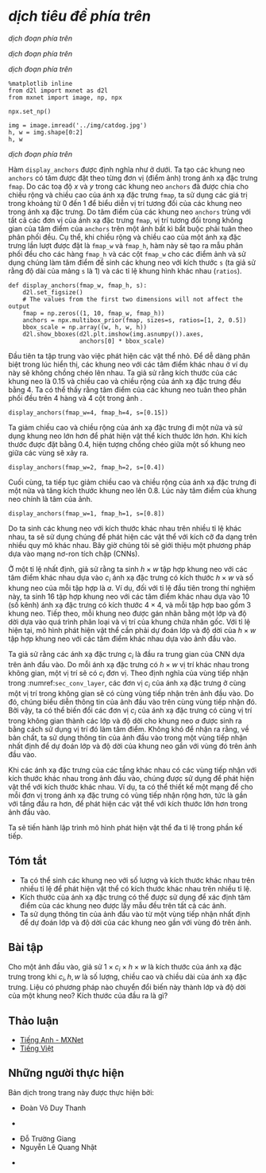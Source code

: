<!-- ===================== Bắt đầu dịch Phần 1 ==================== -->
<!-- ========================================= REVISE - BẮT ĐẦU =================================== -->

<!--
# Multiscale Object Detection
-->

# *dịch tiêu đề phía trên*


<!--
In :numref:`sec_anchor`, we generated multiple anchor boxes centered on each pixel of the input image.
These anchor boxes are used to sample different regions of the input image.
However, if anchor boxes are generated centered on each pixel of the image, soon there will be too many anchor boxes for us to compute.
For example, we assume that the input image has a height and a width of 561 and 728 pixels respectively.
If five different shapes of anchor boxes are generated centered on each pixel, over two million anchor boxes ($561 \times 728 \times 5$) need to be predicted and labeled on the image.
-->

*dịch đoạn phía trên*


<!--
It is not difficult to reduce the number of anchor boxes.
An easy way is to apply uniform sampling on a small portion of pixels from the input image and generate anchor boxes centered on the sampled pixels.
In addition, we can generate anchor boxes of varied numbers and sizes on multiple scales.
Notice that smaller objects are more likely to be positioned on the image than larger ones.
Here, we will use a simple example: Objects with shapes of $1 \times 1$, $1 \times 2$, and $2 \times 2$ may have 4, 2, and 1 possible position(s) on an image with the shape $2 \times 2$.
Therefore, when using smaller anchor boxes to detect smaller objects, we can sample more regions; when using larger anchor boxes to detect larger objects, we can sample fewer regions.
-->

*dịch đoạn phía trên*


<!--
To demonstrate how to generate anchor boxes on multiple scales, let us read an image first.
It has a height and width of $561 \times 728$ pixels.
-->

*dịch đoạn phía trên*



```{.python .input  n=1}
%matplotlib inline
from d2l import mxnet as d2l
from mxnet import image, np, npx

npx.set_np()

img = image.imread('../img/catdog.jpg')
h, w = img.shape[0:2]
h, w
```


<!--
In :numref:`sec_conv_layer`, the 2D array output of the convolutional neural network (CNN) is called a feature map.
We can determine the midpoints of anchor boxes uniformly sampled on any image by defining the shape of the feature map.
-->

*dịch đoạn phía trên*

<!-- ===================== Kết thúc dịch Phần 1 ===================== -->

<!-- ===================== Bắt đầu dịch Phần 2 ===================== -->


<!--
The function `display_anchors` is defined below.
We are going to generate anchor boxes `anchors` centered on each unit (pixel) on the feature map `fmap`.
Since the coordinates of axes $x$ and $y$ in anchor boxes `anchors` have been divided by the width and height of the feature map `fmap`, 
values between 0 and 1 can be used to represent relative positions of anchor boxes in the feature map.
Since the midpoints of anchor boxes `anchors` overlap with all the units on feature map `fmap`, 
the relative spatial positions of the midpoints of the `anchors` on any image must have a uniform distribution.
Specifically, when the width and height of the feature map are set to `fmap_w` and `fmap_h` respectively, 
the function will conduct uniform sampling for `fmap_h` rows and `fmap_w` columns of pixels and use them as midpoints 
to generate anchor boxes with size `s` (we assume that the length of list `s` is 1) and different aspect ratios (`ratios`).
-->

Hàm `display_anchors` được định nghĩa như ở dưới.
Ta tạo các khung neo `anchors` có tâm được đặt theo từng đơn vị (điểm ảnh) trong ánh xạ đặc trưng `fmap`.
Do các toạ độ $x$ và $y$ trong các khung neo `anchors` đã được chia cho chiều rộng và chiều cao của ánh xạ đặc trưng `fmap`,
ta sử dụng các giá trị trong khoảng từ 0 đến 1 để biểu diễn vị trí tương đối của các khung neo trong ánh xạ đặc trưng.
Do tâm điểm của các khung neo `anchors` trùng với tất cả các đơn vị của ánh xạ đặc trưng `fmap`,
vị trí tương đối trong không gian của tâm điểm của `anchors` trên một ảnh bất kì bắt buộc phải tuân theo phân phối đều.
Cụ thể, khi chiều rộng và chiều cao của một ánh xạ đặc trưng lần lượt được đặt là `fmap_w` và `fmap_h`,
hàm này sẽ tạo ra mẫu phân phối đều cho các hàng `fmap_h` và các cột `fmap_w` cho các điểm ảnh và sử dụng chúng làm tâm điểm
để sinh các khung neo với kích thước `s` (ta giả sử rằng độ dài của mảng `s` là 1) và các tỉ lệ khung hình khác nhau (`ratios`).


```{.python .input  n=2}
def display_anchors(fmap_w, fmap_h, s):
    d2l.set_figsize()
    # The values from the first two dimensions will not affect the output
    fmap = np.zeros((1, 10, fmap_w, fmap_h))
    anchors = npx.multibox_prior(fmap, sizes=s, ratios=[1, 2, 0.5])
    bbox_scale = np.array((w, h, w, h))
    d2l.show_bboxes(d2l.plt.imshow(img.asnumpy()).axes,
                    anchors[0] * bbox_scale)
```


<!--
We will first focus on the detection of small objects. In order to make it easier to distinguish upon display, the anchor boxes with different midpoints here do not overlap.
We assume that the size of the anchor boxes is 0.15 and the height and width of the feature map are 4.
We can see that the midpoints of anchor boxes from the 4 rows and 4 columns on the image are uniformly distributed.
-->

Đầu tiên ta tập trung vào việc phát hiện các vật thể nhỏ. Để dễ dàng phân biệt trong lúc hiển thị, các khung neo với các tâm điểm khác nhau ở ví dụ này sẽ không chồng chéo lên nhau.
Ta giả sử rằng kích thước của các khung neo là 0.15 và chiều cao và chiều rộng của ánh xạ đặc trưng đều bằng 4.
Ta có thể thấy rằng tâm điểm của các khung neo tuân theo phân phối đều trên 4 hàng và 4 cột trong ảnh .


```{.python .input  n=3}
display_anchors(fmap_w=4, fmap_h=4, s=[0.15])
```


<!--
We are going to reduce the height and width of the feature map by half and use a larger anchor box to detect larger objects.
When the size is set to 0.4, overlaps will occur between regions of some anchor boxes.
-->

Ta giảm chiều cao và chiều rộng của ánh xạ đặc trưng đi một nửa và sử dụng khung neo lớn hơn để phát hiện vật thể kích thước lớn hơn.
Khi kích thước được đặt bằng 0.4, hiện tượng chồng chéo giữa một số khung neo giữa các vùng sẽ xảy ra.



```{.python .input  n=4}
display_anchors(fmap_w=2, fmap_h=2, s=[0.4])
```


<!--
Finally, we are going to reduce the height and width of the feature map by half and increase the anchor box size to 0.8.
Now the midpoint of the anchor box is the center of the image.
-->

Cuối cùng, ta tiếp tục giảm chiều cao và chiều rộng của ánh xạ đặc trưng đi một nửa và tăng kích thước khung neo lên 0.8.
Lúc này tâm điểm của khung neo chính là tâm của ảnh.



```{.python .input  n=5}
display_anchors(fmap_w=1, fmap_h=1, s=[0.8])
```


<!--
Since we have generated anchor boxes of different sizes on multiple scales, we will use them to detect objects of various sizes at different scales.
Now we are going to introduce a method based on convolutional neural networks (CNNs).
-->

Do ta sinh các khung neo với kích thước khác nhau trên nhiều tỉ lệ khác nhau, ta sẽ sử dụng chúng để phát hiện các vật thể với kích cỡ đa dạng trên nhiều quy mô khác nhau.
Bây giờ chúng tôi sẽ giới thiệu một phương pháp dựa vào mạng nơ-ron tích chập (CNNs).


<!-- ===================== Kết thúc dịch Phần 2 ===================== -->

<!-- ===================== Bắt đầu dịch Phần 3 ===================== -->


<!--
At a certain scale, suppose we generate $h \times w$ sets of anchor boxes with different midpoints based on $c_i$ feature maps 
with the shape $h \times w$ and the number of anchor boxes in each set is $a$.
For example, for the first scale of the experiment, we generate 16 sets of anchor boxes with 
different midpoints based on 10 (number of channels) feature maps with a shape of $4 \times 4$, and each set contains 3 anchor boxes.
Next, each anchor box is labeled with a category and offset based on the classification and position of the ground-truth bounding box.
At the current scale, the object detection model needs to predict the category and offset of $h \times w$ sets of anchor boxes with different midpoints based on the input image.
-->

Ở một tỉ lệ nhất định, giả sử rằng ta sinh $h \times w$ tập hợp khung neo với các tâm điểm khác nhau dựa vào $c_i$ ánh xạ đặc trưng
có kích thước $h \times w$ và số khung neo của mỗi tập hợp là $a$.
Ví dụ, đối với tỉ lệ đầu tiên trong thí nghiệm này, ta sinh 16 tập hợp khung neo với
các tâm điểm khác nhau dựa vào 10 (số kênh) ánh xạ đặc trưng có kích thước $4 \times 4$, và mỗi tập hợp bao gồm 3 khung neo.
Tiếp theo, mỗi khung neo được gán nhãn bằng một lớp và độ dời dựa vào quá trình phân loại và vị trí của khung chứa nhãn gốc.
Với tỉ lệ hiện tại, mô hình phát hiện vật thể cần phải dự đoán lớp và độ dời của $h \times w$ tập hợp khung neo với các tâm điểm khác nhau dựa vào ảnh đầu vào.


<!--
We assume that the $c_i$ feature maps are the intermediate output of the CNN based on the input image.
Since each feature map has $h \times w$ different spatial positions, the same position will have $c_i$ units.
According to the definition of receptive field in the :numref:`sec_conv_layer`, the $c_i$ units of the feature map at the same spatial position have the same receptive field on the input image.
Thus, they represent the information of the input image in this same receptive field.
Therefore, we can transform the $c_i$ units of the feature map at the same spatial position into the categories and offsets of the $a$ anchor boxes generated using that position as a midpoint.
It is not hard to see that, in essence, we use the information of the input image in a certain receptive field to predict the category and offset of the anchor boxes close to the field on the input image.
-->

Ta giả sử rằng các ánh xạ đặc trưng $c_i$ là đầu ra trung gian của CNN dựa trên ảnh đầu vào.
Do mỗi ánh xạ đặc trưng có $h \times w$ vị trí khác nhau trong không gian, một vị trí sẽ có $c_i$ đơn vị.
Theo định nghĩa của vùng tiếp nhận trong :numref:`sec_conv_layer`, các đơn vị $c_i$ của ánh xạ đặc trưng ở cùng một vị trí trong không gian sẽ có cùng vùng tiếp nhận trên ảnh đầu vào.
Do đó, chúng biểu diễn thông tin của ảnh đầu vào trên cùng vùng tiếp nhận đó.
Bởi vậy, ta có thể biến đổi các đơn vị $c_i$ của ánh xạ đặc trưng có cùng vị trí trong không gian thành các lớp và độ dời cho khung neo $a$ được sinh ra bằng cách sử dụng vị trí đó làm tâm điểm.
Không khó để nhận ra rằng, về bản chất, ta sử dụng thông tin của ảnh đầu vào trong một vùng tiếp nhận nhất định để dự đoán lớp và độ dời của khung neo gần với vùng đó trên ảnh đầu vào.


<!--
When the feature maps of different layers have receptive fields of different sizes on the input image, they are used to detect objects of different sizes.
For example, we can design a network to have a wider receptive field for each unit in the feature map that is closer to the output layer, to detect objects with larger sizes in the input image.
-->

Khi các ánh xạ đặc trưng của các tầng khác nhau có các vùng tiếp nhận với kích thước khác nhau trong ảnh đầu vào, chúng được sử dụng để phát hiện vật thể với kích thước khác nhau.
Ví dụ, ta có thể thiết kế một mạng để cho mỗi đơn vị trong ánh xạ đặc trưng có vùng tiếp nhận rộng hơn, tức là gần với tầng đầu ra hơn, để phát hiện các vật thể với kích thước lớn hơn trong ảnh đầu vào.


<!--
We will implement a multiscale object detection model in the following section.
-->

Ta sẽ tiến hành lập trình mô hình phát hiện vật thể đa tỉ lệ trong phần kế tiếp.



## Tóm tắt


<!--
* We can generate anchor boxes with different numbers and sizes on multiple scales to detect objects of different sizes on multiple scales.
* The shape of the feature map can be used to determine the midpoint of the anchor boxes that uniformly sample any image.
* We use the information for the input image from a certain receptive field to predict the category and offset of the anchor boxes close to that field on the image.
-->

* Ta có thể sinh các khung neo với số lượng và kích thước khác nhau trên nhiều tỉ lệ để phát hiện vật thể có kích thước khác nhau trên nhiều tỉ lệ.
* Kích thước của ánh xạ đặc trưng có thể được sử dụng để xác định tâm điểm của các khung neo được lấy mẫu đều trên tất cả các ảnh.
* Ta sử dụng thông tin của ảnh đầu vào từ một vùng tiếp nhận nhất định để dự đoán lớp và độ dời của các khung neo gần với vùng đó trên ảnh.


## Bài tập


<!--
Given an input image, assume $1 \times c_i \times h \times w$ to be the shape of the feature map while $c_i, h, w$ are the number, height, and width of the feature map.
What methods can you think of to convert this variable into the anchor box's category and offset? What is the shape of the output?
-->

Cho một ảnh đầu vào, giả sử $1 \times c_i \times h \times w$ là kích thước của ánh xạ đặc trưng trong khi $c_i, h, w$ là số lượng, chiều cao và chiều dài của ánh xạ đặc trưng.
Liệu có phương pháp nào chuyển đổi biến này thành lớp và độ dời của một khung neo? Kích thước của đầu ra là gì?

<!-- ===================== Kết thúc dịch Phần 3 ===================== -->
<!-- ========================================= REVISE - KẾT THÚC ===================================-->

## Thảo luận
* [Tiếng Anh - MXNet](https://discuss.d2l.ai/t/371)
* [Tiếng Việt](https://forum.machinelearningcoban.com/c/d2l)


## Những người thực hiện
Bản dịch trong trang này được thực hiện bởi:
<!--
Tác giả của mỗi Pull Request điền tên mình và tên những người review mà bạn thấy
hữu ích vào từng phần tương ứng. Mỗi dòng một tên, bắt đầu bằng dấu `*`.

Tên đầy đủ của các reviewer có thể được tìm thấy tại https://github.com/aivivn/d2l-vn/blob/master/docs/contributors_info.md
-->

* Đoàn Võ Duy Thanh
<!-- Phần 1 -->
* 

<!-- Phần 2 -->
* Đỗ Trường Giang
* Nguyễn Lê Quang Nhật

<!-- Phần 3 -->
* 
